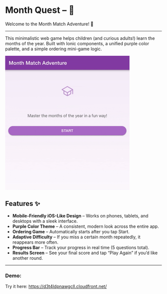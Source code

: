# Month Quest – 💜

Welcome to the Month Match Adventure!  🎉 

---
This minimalistic web game helps children (and curious adults!) learn the months of the year. Built with Ionic components, a unified purple color palette, and a simple ordering mini-game logic.

![screenrecording](./screenrecording.gif)

## Features ✨ 

- **Mobile-Friendly iOS-Like Design** – Works on phones, tablets, and desktops with a sleek interface.
- **Purple Color Theme** – A consistent, modern look across the entire app.
- **Ordering Game** – Automatically starts after you tap Start.
- **Adaptive Difficulty** – If you miss a certain month repeatedly, it reappears more often.
- **Progress Bar** – Track your progress in real time (5 questions total).
- **Results Screen** – See your final score and tap “Play Again” if you’d like another round.

---
### Demo:

Try it here: https://d3t4ldpnawgcll.cloudfront.net/
